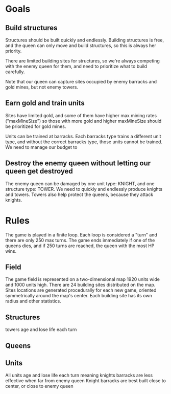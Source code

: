 # Goals

## Build structures

Structures should be built quickly and endlessly. Building structures is free, and the queen can only move and build structures, so this is always her priority.

There are limited building sites for structures, so we're always competing with the enemy queen for them, and need to prioritize what to build carefully.

Note that our queen can capture sites occupied by enemy barracks and gold mines, but not enemy towers.

## Earn gold and train units

Sites have limited gold, and some of them have higher max mining rates ("maxMineSize") so those with more gold and higher maxMineSize should be prioritized for gold mines.

Units can be trained at barracks. Each barracks type trains a different unit type, and without the correct barracks type, those units cannot be trained. We need to manage our budget to

## Destroy the enemy queen without letting our queen get destroyed

The enemy queen can be damaged by one unit type: KNIGHT, and one structure type: TOWER. We need to quickly and endlessly produce knights and towers. Towers also help protect the queens, because they attack knights.

# Rules

The game is played in a finite loop. Each loop is considered a "turn" and there are only 250 max turns. The game ends immediately if one of the queens dies, and if 250 turns are reached, the queen with the most HP wins.

## Field

The game field is represented on a two-dimensional map 1920 units wide and 1000 units high. There are 24 building sites distributed on the map. Sites locations are generated procedurally for each new game, oriented symmetrically around the map's center. Each building site has its own radius and other statistics.

## Structures

towers age and lose life each turn

## Queens

## Units

All units age and lose life each turn
meaning knights barracks are less effective when far from enemy queen
Knight barracks are best built close to center, or close to enemy queen
